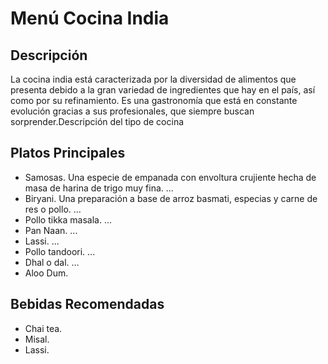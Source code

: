 # Menú Cocina India

## Descripción​
La cocina india está caracterizada por la diversidad de alimentos que presenta debido a la gran variedad de ingredientes que hay en el país, así como por su refinamiento. Es una gastronomía que está en constante evolución gracias a sus profesionales, que siempre buscan sorprender.Descripción del tipo de cocina

## Platos Principales
- Samosas. Una especie de empanada con envoltura crujiente hecha de masa de harina de trigo muy fina. ...
- Biryani. Una preparación a base de arroz basmati, especias y carne de res o pollo. ...
- Pollo tikka masala. ...
- Pan Naan. ...
- Lassi. ...
- Pollo tandoori. ...
- Dhal o dal. ...
- Aloo Dum.

## Bebidas Recomendadas
- Chai tea.
- Misal.
- Lassi.